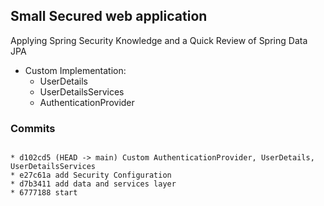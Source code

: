 ## Small Secured web application

Applying Spring Security Knowledge and a Quick Review of Spring Data JPA

- Custom Implementation:
  - UserDetails
  - UserDetailsServices
  - AuthenticationProvider

### Commits

```shell

* d102cd5 (HEAD -> main) Custom AuthenticationProvider, UserDetails, UserDetailsServices
* e27c61a add Security Configuration
* d7b3411 add data and services layer
* 6777188 start

```